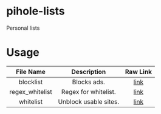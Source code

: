 # pihole-lists
Personal lists

# Usage
| File Name | Description | Raw Link |
|:-:|:-:|:-:|
| blocklist | Blocks ads. | [link](https://raw.githubusercontent.com/sirmaestro/pihole-lists/refs/heads/main/blocklist) |
| regex_whitelist | Regex for whitelist. | [link](https://raw.githubusercontent.com/sirmaestro/pihole-lists/refs/heads/main/regex_whitelist) |
| whitelist | Unblock usable sites. | [link](https://raw.githubusercontent.com/sirmaestro/pihole-lists/refs/heads/main/whitelist) |
